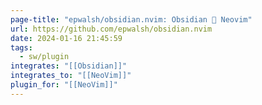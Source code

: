 ```yaml
---
page-title: "epwalsh/obsidian.nvim: Obsidian 🤝 Neovim"
url: https://github.com/epwalsh/obsidian.nvim
date: 2024-01-16 21:45:59
tags:
  - sw/plugin
integrates: "[[Obsidian]]"
integrates_to: "[[NeoVim]]"
plugin_for: "[[NeoVim]]"
---
```

